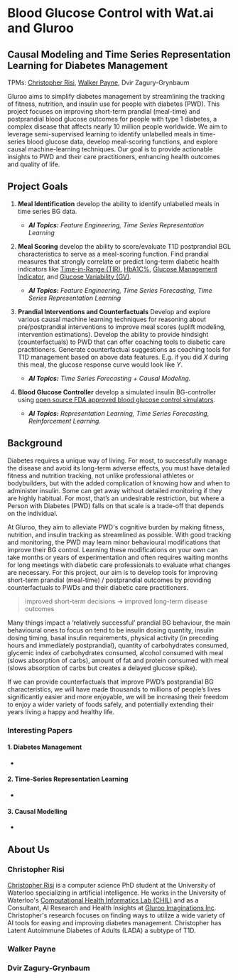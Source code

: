# Blood Glucose Control with Wat.ai and Gluroo

## Causal Modeling and Time Series Representation Learning for Diabetes Management

TPMs: [Christopher Risi](https://github.com/RobotPsychologist), [Walker Payne](https://github.com/walkerpayne), Dvir Zagury-Grynbaum

Gluroo aims to simplify diabetes management by streamlining the tracking of fitness, nutrition, and insulin use for people with diabetes (PWD). This project focuses on improving short-term prandial (meal-time) and postprandial blood glucose outcomes for people with type 1 diabetes, a complex disease that affects nearly 10 million people worldwide. We aim to leverage semi-supervised learning to identify unlabelled meals in time-series blood glucose data, develop meal-scoring functions, and explore causal machine-learning techniques. Our goal is to provide actionable insights to PWD and their care practitioners, enhancing health outcomes and quality of life.

## Project Goals

1. **Meal Identification** develop the ability to identify unlabelled meals in time series BG data. 
    - ***AI Topics:*** *Feature Engineering, Time Series Representation Learning*

2. **Meal Scoring** develop the ability to score/evaluate T1D postprandial BGL characteristics to serve as a meal-scoring function. Find prandial measures that strongly correlate or predict long-term diabetic health indicators like [Time-in-Range (TIR)](https://jdrf.ca/resources/time-in-range/), [HbA1C%](https://www.breakthrought1d.org/news-and-updates/jdrf-report-how-hba1c-came-1976/), [Glucose Management Indicator](https://diabetesjournals.org/care/article/41/11/2275/36593/Glucose-Management-Indicator-GMI-A-New-Term-for), and [Glucose Variability (GV)](https://journals.lww.com/indjem/fulltext/2013/17040/glycemic_variability__clinical_implications.10.aspx). 
    - ***AI Topics:*** *Feature Engineering, Time Series Forecasting, Time Series Representation Learning*
3. **Prandial Interventions and Counterfactuals** Develop and explore various causal machine learning techniques for reasoning about pre/postprandial interventions to improve meal scores (uplift modeling, intervention estimations). Develop the ability to provide hindsight (counterfactuals) to PWD that can offer coaching tools to diabetic care practitioners.
Generate counterfactual suggestions as coaching tools for T1D management based on above data features. E.g. if you did $X$ during this meal, the glucose response curve would look like $Y$.
    - ***AI Topics:*** *Time Series Forecasting + Causal Modeling.*

4. **Blood Glucose Controller** develop a simulated insulin BG-controller using [open source FDA approved blood glucose control simulators](https://github.com/jxx123/simglucose). 
   -    ***AI Topics:*** *Representation Learning, Time Series Forecasting, Reinforcement Learning.*



## Background

Diabetes requires a unique way of living. For most, to successfully manage the disease and avoid its long-term adverse effects, you must have detailed fitness and nutrition tracking, not unlike professional athletes or bodybuilders, but with the added complication of knowing how and when to administer insulin. Some can get away without detailed monitoring if they are highly habitual. For most, that’s an undesirable restriction, but where a Person with Diabetes (PWD) falls on that scale is a trade-off that depends on the individual. 
	
At Gluroo, they aim to alleviate PWD's cognitive burden by making fitness, nutrition, and insulin tracking as streamlined as possible. With good tracking and monitoring, the PWD may learn minor behavioural modifications that improve their BG control. Learning these modifications on your own can take months or years of experimentation and often requires waiting months for long meetings with diabetic care professionals to evaluate what changes are necessary. For this project, our aim is to develop tools for improving short-term prandial (meal-time) / postprandial outcomes by providing counterfactuals to PWDs and their diabetic care practitioners. 

> improved short-term decisions -> improved long-term disease outcomes

Many things impact a ‘relatively successful’ prandial BG behaviour, the main behavioural ones to focus on tend to be insulin dosing quantity, insulin dosing timing, basal insulin requirements, physical activity (in preceding hours and immediately postprandial), quantity of carbohydrates consumed, glycemic index of carbohydrates consumed, alcohol consumed with meal (slows absorption of carbs), amount of fat and protein consumed with meal (slows absorption of carbs but creates a delayed glucose spike). 

If we can provide counterfactuals that improve PWD’s postprandial BG characteristics, we will have made thousands to millions of people’s lives significantly easier and more enjoyable, we will be increasing their freedom to enjoy a wider variety of foods safely, and potentially extending their years living a happy and healthy life.


### Interesting Papers

#### 1. Diabetes Management
- 
#### 2. Time-Series Representation Learning
- 
#### 3. Causal Modelling
- 
## About Us

### Christopher Risi
[Christopher Risi](https://www.linkedin.com/in/christopherrisi/) is a computer science PhD student at the University of Waterloo specializing in artificial intelligence. He works in the University of Waterloo's [Computational Health Informatics Lab (CHIL)](https://chil.uwaterloo.ca/) and as a Consultant, AI Research and Health Insights at [Gluroo Imaginations Inc](https://gluroo.com/). Christopher's research focuses on finding ways to utilize a wide variety of AI tools for easing and improving diabetes management. Christopher has Latent Autoimmune Diabetes of Adults (LADA) a subtype of T1D.


### Walker Payne

### Dvir Zagury-Grynbaum
